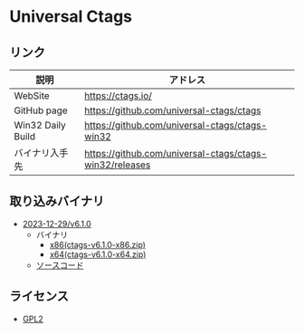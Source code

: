 ﻿# Universal Ctags

## リンク

|説明|アドレス|
|--|--|
|WebSite|https://ctags.io/|
|GitHub page|https://github.com/universal-ctags/ctags|
|Win32 Daily Build|https://github.com/universal-ctags/ctags-win32|
|バイナリ入手先|https://github.com/universal-ctags/ctags-win32/releases|

## 取り込みバイナリ

- [2023-12-29/v6.1.0](https://github.com/universal-ctags/ctags-win32/releases/tag/v6.1.0)
    - バイナリ
        - [x86(ctags-v6.1.0-x86.zip)](https://github.com/universal-ctags/ctags-win32/releases/download/v6.1.0/ctags-v6.1.0-x86.zip)
        - [x64(ctags-v6.1.0-x64.zip)](https://github.com/universal-ctags/ctags-win32/releases/download/v6.1.0/ctags-v6.1.0-x64.zip)
    - [ソースコード](https://github.com/universal-ctags/ctags-win32/archive/refs/tags/v6.1.0.zip)

## ライセンス
- [GPL2](https://github.com/universal-ctags/ctags/blob/v6.1.0/COPYING)

